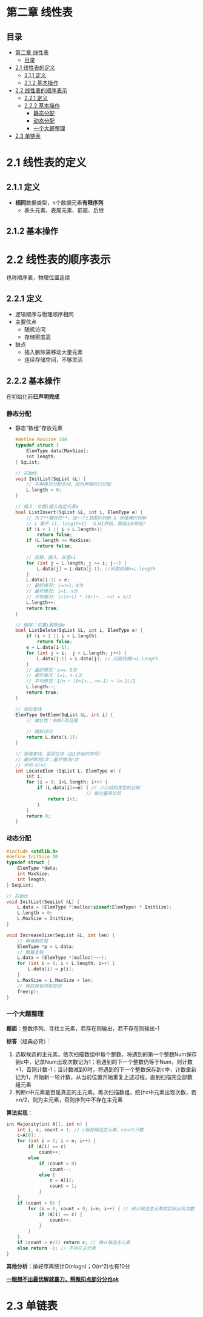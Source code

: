 # 第二章 线性表

## 目录
- [第二章 线性表](#第二章-线性表)
  - [目录](#目录)
- [2.1 线性表的定义](#21-线性表的定义)
  - [2.1.1 定义](#211-定义)
  - [2.1.2 基本操作](#212-基本操作)
- [2.2 线性表的顺序表示](#22-线性表的顺序表示)
  - [2.2.1 定义](#221-定义)
  - [2.2.2 基本操作](#222-基本操作)
    - [静态分配](#静态分配)
    - [动态分配](#动态分配)
    - [一个大题整理](#一个大题整理)
- [2.3 单链表](#23-单链表)

# 2.1 线性表的定义

## 2.1.1 定义

- **相同**数据类型，n个数据元素**有限序列**
  - 表头元素、表尾元素、前驱、后继

## 2.1.2 基本操作



# 2.2 线性表的顺序表示

也称顺序表，物理位置连续

## 2.2.1 定义

- 逻辑顺序与物理顺序相同
- 主要优点
  - 随机访问
  - 存储密度高
- 缺点
  - 插入删除需移动大量元素
  - 连续存储空间，不够灵活

## 2.2.2 基本操作

在初始化前**已声明完成**

### 静态分配

- 静态“数组”存放元素

  ```c
  #define MaxSize 100
  typedef struct {
      ElemType data[MaxSize];
      int length;
  } SqList;
  
  // 初始化
  void InitList(SqList &L) {
      // 不用再次分配空间，因为声明时已分配
      L.length = 0;
  }
  
  // 插入：位置i插入指定元素e
  bool ListInsert(SqList &L, int i, ElemType e) {
      // 为了**健壮性**，加一个i范围的判断 & 存储满的判断
      // i 属于 [1, length+1] （i从1开始，数组从0开始）
      if (i < 1 || i > L.length+1) 
          return false;
      if (L.length >= MaxSize)
          return false;
      
      // 后移、插入、长度+1
      for (int j = L.length; j >= i; j--) {
          L.data[j] = L.data[j-1]; //问题规模n=L.length
      }
      L.data[i-1] = e;
      // 最好情况: i=n+1，0次
      // 最坏情况: i=1，n次
      // 平均情况: 1/(n+1) * (0+1+...+n) = n/2
      L.length++;
      return true;
  }
  
  // 删除：位置i删除给e
  bool ListDelete(SqList &L, int i, ElemType e) {
      if (i < 1 || i > L.length)
          return false;
      e = L.data[i-1];
      for (int j = i;  j < L.length; j++) {
          L.data[j-1] = L.data[j]; // 问题规模n=L.Length
      }
      // 最好情况：i=n，0次
      // 最坏情况：i=1，n-1次
      // 平均情况：1/n * (0+1+...+n-1) = (n-1)/2
      L.length--;
      return true;
  }
  
  // 按位查找
  ElemType GetElem(SqList &L, int i) {
      // 健壮性：判断i的范围
      
      // 随机访问
      return L.data[i-1];
  }
  
  // 按值查找，返回位序（由1开始的序号）
  // 最好情况1次；最坏情况n次
  // 平均 O(n)
  int LocateElem (SqList L, ElemType e) {
      int i;
      for (i = 0; i<L.length; i++) {
          if (L.data[i]==e) { // 小心结构类型的比较
              				// 按分量来比较
              return i+1;
          }
      }
      return 0;
  }
  ```

  

### 动态分配

```c
#include <stdlib.h>
#define InitSize 10
typedef struct {
    ElemType *data;
    int MaxSize;
    int length;
} SeqList;

// 初始化
void InitList(SeqList &L) {
    L.data = (ElemType *)malloc(sizeof(ElemType) * InitSize);
    L.length = 0;
    L.MaxSize = InitSize;
}

void IncreaseSize(SeqList &L, int len) {
	// 申请新区域
    ElemType *p = L.data;
    // 数据复制
    L.data = (ElemType *)malloc(~~~);
    for (int i = 0; i < L.length; i++) {
        L.data[i] = p[i];
    }
    L.MaxSize = L.MaxSize + len;
    // 释放原有内存空间
    free(p);
}
```

### 一个大题整理

**题面**：整数序列、寻找主元素，若存在则输出，若不存在则输出-1

**标答**（经典必背）：

1. 选取候选的主元素。依次扫描数组中每个整数，将遇到的第一个整数Num保存到c中，记录Num出现次数记为1；若遇到的下一个整数仍等于Num，则计数+1，否则计数-1；当计数减到0时，将遇到的下一个整数保存到c中，计数重新记为1，开始新一轮计数，从当前位置开始重复上述过程，直到扫描完全部数组元素
2. 判断c中元素是否是真正的主元素。再次扫描数组，统计c中元素出现次数，若>n/2，则为主元素，否则序列中不存在主元素

**算法实现**：

```c
int Majority(int A[], int n) {
    int i, c, count = 1; // c保存候选主元素，count计数
    c=A[0];
    for (int i = 1; i < n; i++) {
        if (A[i] == c)
            count++;
        else
            if (count > 0)
                count--;
        	else {
                c = A[i];
                count = 1;
            }
    }
    if (count > 0) {
        for (i = 0, count = 0; i<n; i++) { // 统计候选主元素的实际出现次数
            if (A[i] == c) {
                count++;
            }
        }
    }
    if (count > n/2) return c; // 确认候选主元素
    else return -1; // 不存在主元素
}
```

**其他分析**：排好序再统计O(nlogn)；O(n^2)也有10分

**<u>一眼想不出最优解就暴力，稍微扣点部分分也ok</u>**

# 2.3 单链表
